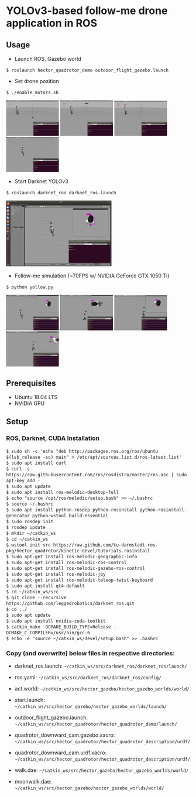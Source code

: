 # YOLOv3-based follow-me drone application in ROS

## Usage

* Launch ROS, Gazebo world
```console
$ roslaunch hector_quadrotor_demo outdoor_flight_gazebo.launch
```

* Set drone position
```console
$ ./enable_motors.sh
```
<img src="https://github.com/nkegke/files/blob/main/follow/set1.png" alt="set1" style="width: 15vw;"/> <img src="https://github.com/nkegke/files/blob/main/follow/set2.png" alt="set2" style="width: 15vw;"/>
<img src="https://github.com/nkegke/files/blob/main/follow/set3.png" alt="set3" style="width: 15vw;"/> <img src="https://github.com/nkegke/files/blob/main/follow/set4.png" alt="set4" style="width: 15vw;"/>

* Start Darknet YOLOv3
```console
$ roslaunch darknet_ros darknet_ros.launch
```
<img src="https://github.com/nkegke/files/blob/main/follow/yolo.png" alt="yolo" style="width: 30vw;"/>

* Follow-me simulation (~70FPS w/ NVIDIA GeForce GTX 1050 Ti)
```console
$ python yollow.py
```
<img src="https://github.com/nkegke/files/blob/main/follow/start1.png" alt="start1" style="width: 15vw;"/> <img src="https://github.com/nkegke/files/blob/main/follow/start2.png" alt="start2" style="width: 15vw;"/>
<img src="https://github.com/nkegke/files/blob/main/follow/start3.png" alt="start3" style="width: 15vw;"/> <img src="https://github.com/nkegke/files/blob/main/follow/start4.png" alt="start4" style="width: 15vw;"/>

## Prerequisites

* Ubuntu 18.04 LTS
* NVIDIA GPU

## Setup

### ROS, Darknet, CUDA Installation

```console
$ sudo sh -c 'echo "deb http://packages.ros.org/ros/ubuntu $(lsb_release -sc) main" > /etc/apt/sources.list.d/ros-latest.list'
$ sudo apt install curl
$ curl -s https://raw.githubusercontent.com/ros/rosdistro/master/ros.asc | sudo apt-key add -
$ sudo apt update
$ sudo apt install ros-melodic-desktop-full
$ echo "source /opt/ros/melodic/setup.bash" >> ~/.bashrc
$ source ~/.bashrc
$ sudo apt install python-rosdep python-rosinstall python-rosinstall-generator python-wstool build-essential
$ sudo rosdep init
$ rosdep update
$ mkdir ~/catkin_ws
$ cd ~/catkin_ws
$ wstool init src https://raw.github.com/tu-darmstadt-ros-pkg/hector_quadrotor/kinetic-devel/tutorials.rosinstall
$ sudo apt-get install ros-melodic-geographic-info
$ sudo apt-get install ros-melodic-ros-control
$ sudo apt-get install ros-melodic-gazebo-ros-control
$ sudo apt-get install ros-melodic-joy
$ sudo apt-get install ros-melodic-teleop-twist-keyboard
$ sudo apt install qt4-default
$ cd ~/catkin_ws/src
$ git clone --recursive https://github.com/leggedrobotics/darknet_ros.git
$ cd ../
$ sudo apt update
$ sudo apt install nvidia-cuda-toolkit
$ catkin_make -DCMAKE_BUILD_TYPE=Release -DCMAKE_C_COMPILER=/usr/bin/gcc-6
$ echo -e "source ~/catkin_ws/devel/setup.bash" >> .bashrc
```

### Copy (and overwrite) below files in respective directories:

* darknet_ros.launch: ```~/catkin_ws/src/darknet_ros/darknet_ros/launch/```

* ros.yaml: ```~/catkin_ws/src/darknet_ros/darknet_ros/config/```

* act.world: ```~/catkin_ws/src/hector_gazebo/hector_gazebo_worlds/world/```

* start.launch: ```~/catkin_ws/src/hector_gazebo/hector_gazebo_worlds/launch/```
	
* outdoor_flight_gazebo.launch: ```~/catkin_ws/src/hector_quadrotor/hector_quadrotor_demo/launch/```

* quadrotor_downward_cam.gazebo.xacro: ```~/catkin_ws/src/hector_quadrotor/hector_quadrotor_description/urdf/```

* quadrotor_downward_cam.urdf.xacro: ```~/catkin_ws/src/hector_quadrotor/hector_quadrotor_description/urdf/```
	
* walk.dae: ```~/catkin_ws/src/hector_gazebo/hector_gazebo_worlds/world/```

* moonwalk.dae: ```~/catkin_ws/src/hector_gazebo/hector_gazebo_worlds/world/```
	
